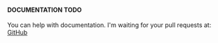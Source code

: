 #### DOCUMENTATION TODO

You can help with documentation. I'm waiting for your pull requests at: [GitHub](https://github.com/)
